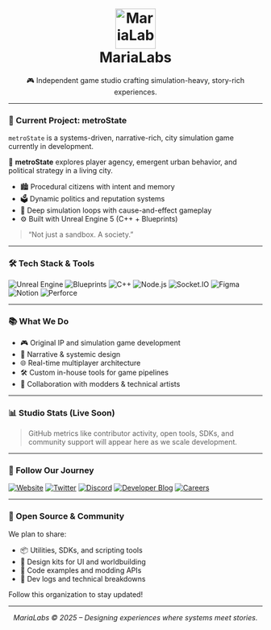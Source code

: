 <!-- .github/README.md -->

<h1 align="center">
  <img src="https://your-cdn.com/logo.svg" alt="MariaLabs" height="80" /><br/>
  <strong>MariaLabs</strong>
</h1>
<p align="center">
  🎮 Independent game studio crafting simulation-heavy, story-rich experiences.
</p>

---

### 🚧 Current Project: <strong>metroState</strong>

`metroState` is a systems-driven, narrative-rich, city simulation game currently in development.

🧠 **metroState** explores player agency, emergent urban behavior, and political strategy in a living city.

- 🏙️ Procedural citizens with intent and memory
- 🗳️ Dynamic politics and reputation systems
- 🧩 Deep simulation loops with cause-and-effect gameplay
- ⚙️ Built with Unreal Engine 5 (C++ + Blueprints)

> “Not just a sandbox. A society.”

---

### 🛠 Tech Stack & Tools

![Unreal Engine](https://img.shields.io/badge/-Unreal%20Engine-313131?logo=unrealengine&logoColor=white)
![Blueprints](https://img.shields.io/badge/-Blueprints-00599C?logo=unrealengine&logoColor=white)
![C++](https://img.shields.io/badge/-C++-00599C?logo=c%2B%2B&logoColor=white)
![Node.js](https://img.shields.io/badge/-Node.js-339933?logo=node.js&logoColor=white)
![Socket.IO](https://img.shields.io/badge/-Socket.IO-010101?logo=socket.io&logoColor=white)
![Figma](https://img.shields.io/badge/-Figma-F24E1E?logo=figma&logoColor=white)
![Notion](https://img.shields.io/badge/-Notion-000000?logo=notion&logoColor=white)
![Perforce](https://img.shields.io/badge/-Perforce-404040?logo=perforce&logoColor=white)

---

### 📚 What We Do

- 🎮 Original IP and simulation game development
- 🧠 Narrative & systemic design
- 🌐 Real-time multiplayer architecture
- 🛠 Custom in-house tools for game pipelines
- 🤝 Collaboration with modders & technical artists

---

### 📊 Studio Stats (Live Soon)

> GitHub metrics like contributor activity, open tools, SDKs, and community support will appear here as we scale development.

---

### 📣 Follow Our Journey

[![Website](https://img.shields.io/badge/-Website-000?style=flat&logo=vercel&logoColor=white)](https://maria.labs)
[![Twitter](https://img.shields.io/badge/-@MariaLabsGame-1DA1F2?logo=twitter&logoColor=white)](https://twitter.com/MariaLabsGame)
[![Discord](https://img.shields.io/badge/-Join%20us%20on%20Discord-5865F2?logo=discord&logoColor=white)](https://discord.gg/yourlink)
[![Developer Blog](https://img.shields.io/badge/-Dev%20Blog-000000?logo=hashnode&logoColor=white)](https://dev.maria.labs)
[![Careers](https://img.shields.io/badge/-We're%20Hiring-FBBD08?logo=briefcase&logoColor=black)](https://maria.labs/careers)

---

### 🧩 Open Source & Community

We plan to share:
- 📦 Utilities, SDKs, and scripting tools
- 🎨 Design kits for UI and worldbuilding
- 🔧 Code examples and modding APIs
- 📘 Dev logs and technical breakdowns

Follow this organization to stay updated!

---

<p align="center">
  <em>MariaLabs © 2025 – Designing experiences where systems meet stories.</em>
</p>
